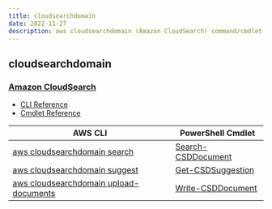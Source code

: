 ```yaml
---
title: cloudsearchdomain
date: 2022-11-27
description: aws cloudsearchdomain (Amazon CloudSearch) command/cmdlet list.
---
```


## cloudsearchdomain

### [Amazon CloudSearch](https://aws.amazon.com/cloudsearch/)

* [CLI Reference](https://docs.aws.amazon.com/cli/latest/reference/cloudsearchdomain/index.html)
* [Cmdlet Reference](https://docs.aws.amazon.com/powershell/latest/reference/items/Amazon_CloudSearchDomain_cmdlets.html)

|AWS CLI|PowerShell Cmdlet|
|----|----|
|[aws cloudsearchdomain search](https://docs.aws.amazon.com/cli/latest/reference/cloudsearchdomain/search.html)|[Search-CSDDocument](https://docs.aws.amazon.com/powershell/latest/reference/items/Search-CSDDocument.html)|
|[aws cloudsearchdomain suggest](https://docs.aws.amazon.com/cli/latest/reference/cloudsearchdomain/suggest.html)|[Get-CSDSuggestion](https://docs.aws.amazon.com/powershell/latest/reference/items/Get-CSDSuggestion.html)|
|[aws cloudsearchdomain upload-documents](https://docs.aws.amazon.com/cli/latest/reference/cloudsearchdomain/upload-documents.html)|[Write-CSDDocument](https://docs.aws.amazon.com/powershell/latest/reference/items/Write-CSDDocument.html)|


